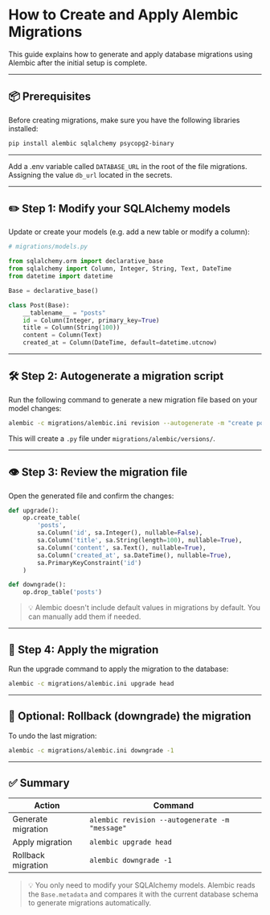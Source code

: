 # How to Create and Apply Alembic Migrations

This guide explains how to generate and apply database migrations using Alembic after the initial setup is complete.

---

## 📦 Prerequisites

Before creating migrations, make sure you have the following libraries installed:

```bash
pip install alembic sqlalchemy psycopg2-binary
```
---

Add a .env variable called `DATABASE_URL` in the root of the file migrations. Assigning the value `db_url` located in the secrets.

---

## ✏️ Step 1: Modify your SQLAlchemy models

Update or create your models (e.g. add a new table or modify a column):

```python
# migrations/models.py

from sqlalchemy.orm import declarative_base
from sqlalchemy import Column, Integer, String, Text, DateTime
from datetime import datetime

Base = declarative_base()

class Post(Base):
    __tablename__ = "posts"
    id = Column(Integer, primary_key=True)
    title = Column(String(100))
    content = Column(Text)
    created_at = Column(DateTime, default=datetime.utcnow)
```

---

## 🛠️ Step 2: Autogenerate a migration script

Run the following command to generate a new migration file based on your model changes:

```bash
alembic -c migrations/alembic.ini revision --autogenerate -m "create posts table"
```

This will create a `.py` file under `migrations/alembic/versions/`.

---

## 👁️ Step 3: Review the migration file

Open the generated file and confirm the changes:

```python
def upgrade():
    op.create_table(
        'posts',
        sa.Column('id', sa.Integer(), nullable=False),
        sa.Column('title', sa.String(length=100), nullable=True),
        sa.Column('content', sa.Text(), nullable=True),
        sa.Column('created_at', sa.DateTime(), nullable=True),
        sa.PrimaryKeyConstraint('id')
    )

def downgrade():
    op.drop_table('posts')
```

> 💡 Alembic doesn't include default values in migrations by default. You can manually add them if needed.

---

## 🚀 Step 4: Apply the migration

Run the upgrade command to apply the migration to the database:

```bash
alembic -c migrations/alembic.ini upgrade head
```

---

## 🔁 Optional: Rollback (downgrade) the migration

To undo the last migration:

```bash
alembic -c migrations/alembic.ini downgrade -1
```

---

## ✅ Summary

| Action               | Command                                               |
|----------------------|--------------------------------------------------------|
| Generate migration   | `alembic revision --autogenerate -m "message"`        |
| Apply migration      | `alembic upgrade head`                                |
| Rollback migration   | `alembic downgrade -1`                                |

> 💡 You only need to modify your SQLAlchemy models. Alembic reads the `Base.metadata` and compares it with the current database schema to generate migrations automatically.
